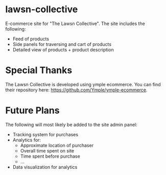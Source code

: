 # lawsn-collective
E-commerce site for "The Lawsn Collective". The site includes the following:
- Feed of products
- Side panels for traversing and cart of products
- Detailed view of products + product description

# Special Thanks
The Lawsn Collective is developed using ymple ecommerce. You can find their repository here: https://github.com/Ymple/ymple-ecommerce.

# Future Plans
The following will most likely be added to the site admin panel:
- Tracking system for purchases
- Analytics for:
    - Approximate location of purchaser
    - Overall time spent on site
    - Time spent before purchase
    - ...
- Data visualization for analytics
